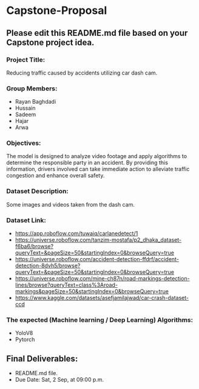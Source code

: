 # Capstone-Proposal


## Please edit this README.md file based on your Capstone project idea.

### Project Title:
Reducing traffic caused by accidents  utilizing car dash cam.

### Group Members:
- Rayan Baghdadi
- Hussain
- Sadeem
- Hajar
- Arwa

### Objectives:
The model is designed to analyze video footage and apply algorithms to determine the responsible party in an accident. By providing this information, drivers involved can take immediate action to alleviate traffic congestion and enhance overall safety.

### Dataset Description:
Some images and videos taken from the dash cam.

### Dataset Link:
- https://app.roboflow.com/tuwaiq/carlanedetect/1
- https://universe.roboflow.com/tanzim-mostafa/p2_dhaka_dataset-f6ba6/browse?queryText=&pageSize=50&startingIndex=0&browseQuery=true
- https://universe.roboflow.com/accident-detection-ffdrf/accident-detection-8dvh5/browse?queryText=&pageSize=50&startingIndex=0&browseQuery=true
- https://universe.roboflow.com/mine-ch87n/road-markings-detection-lines/browse?queryText=class%3Aroad-markings&pageSize=50&startingIndex=0&browseQuery=true
- https://www.kaggle.com/datasets/asefjamilajwad/car-crash-dataset-ccd

### The expected (Machine learning / Deep Learning) Algorithms:
- YoloV8
- Pytorch 

## Final Deliverables:
- README.md file.
- Due Date: Sat, 2 Sep, at 09:00 p.m.
